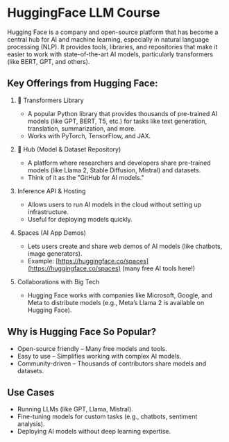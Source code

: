 # HuggingFace LLM Course

Hugging Face is a company and open-source platform that has become a central hub for AI and machine learning, especially in natural language processing (NLP). It provides tools, libraries, and repositories that make it easier to work with state-of-the-art AI models, particularly transformers (like BERT, GPT, and others).

## Key Offerings from Hugging Face:
1. 🤗 Transformers Library
    - A popular Python library that provides thousands of pre-trained AI models (like GPT, BERT, T5, etc.) for tasks like text generation, translation, summarization, and more.
    - Works with PyTorch, TensorFlow, and JAX.
      
2. 🤗 Hub (Model & Dataset Repository)
    - A platform where researchers and developers share pre-trained models (like Llama 2, Stable Diffusion, Mistral) and datasets.
    - Think of it as the "GitHub for AI models."

3. Inference API & Hosting
    - Allows users to run AI models in the cloud without setting up infrastructure.
    - Useful for deploying models quickly.

4. Spaces (AI App Demos)
    - Lets users create and share web demos of AI models (like chatbots, image generators).
    - Example: [https://huggingface.co/spaces](https://huggingface.co/spaces) (many free AI tools here!)

5. Collaborations with Big Tech
    - Hugging Face works with companies like Microsoft, Google, and Meta to distribute models (e.g., Meta’s Llama 2 is available on Hugging Face).
## Why is Hugging Face So Popular?
- Open-source friendly – Many free models and tools.
- Easy to use – Simplifies working with complex AI models.
- Community-driven – Thousands of contributors share models and datasets.

## Use Cases
- Running LLMs (like GPT, Llama, Mistral).
- Fine-tuning models for custom tasks (e.g., chatbots, sentiment analysis).
- Deploying AI models without deep learning expertise.
